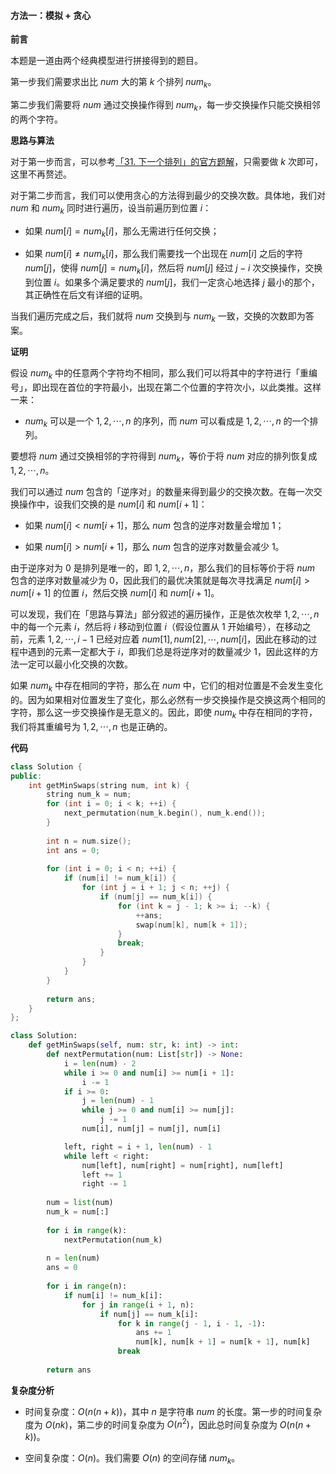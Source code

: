 #### 方法一：模拟 + 贪心

**前言**

本题是一道由两个经典模型进行拼接得到的题目。

第一步我们需要求出比 $\textit{num}$ 大的第 $k$ 个排列 $\textit{num}_k$。

第二步我们需要将 $\textit{num}$ 通过交换操作得到 $\textit{num}_k$，每一步交换操作只能交换相邻的两个字符。

**思路与算法**

对于第一步而言，可以参考[「31. 下一个排列」的官方题解](https://leetcode-cn.com/problems/next-permutation/solution/xia-yi-ge-pai-lie-by-leetcode-solution/)，只需要做 $k$ 次即可，这里不再赘述。

对于第二步而言，我们可以使用贪心的方法得到最少的交换次数。具体地，我们对 $\textit{num}$ 和 $\textit{num}_k$ 同时进行遍历，设当前遍历到位置 $i$：

- 如果 $\textit{num}[i] = \textit{num}_k[i]$，那么无需进行任何交换；

- 如果 $\textit{num}[i] \neq \textit{num}_k[i]$，那么我们需要找一个出现在 $\textit{num}[i]$ 之后的字符 $\textit{num}[j]$，使得 $\textit{num}[j] = \textit{num}_k[i]$，然后将 $\textit{num}[j]$ 经过 $j-i$ 次交换操作，交换到位置 $i$。如果多个满足要求的 $\textit{num}[j]$，我们一定贪心地选择 $j$ 最小的那个，其正确性在后文有详细的证明。

当我们遍历完成之后，我们就将 $\textit{num}$ 交换到与 $\textit{num}_k$ 一致，交换的次数即为答案。

**证明**

假设 $\textit{num}_k$ 中的任意两个字符均不相同，那么我们可以将其中的字符进行「重编号」，即出现在首位的字符最小，出现在第二个位置的字符次小，以此类推。这样一来：

- $\textit{num}_k$ 可以是一个 $1, 2, \cdots, n$ 的序列，而 $\textit{num}$ 可以看成是 $1, 2, \cdots, n$ 的一个排列。

要想将 $\textit{num}$ 通过交换相邻的字符得到 $\textit{num}_k$，等价于将 $\textit{num}$ 对应的排列恢复成 $1, 2, \cdots, n$。

我们可以通过 $\textit{num}$ 包含的「逆序对」的数量来得到最少的交换次数。在每一次交换操作中，设我们交换的是 $\textit{num}[i]$ 和 $\textit{num}[i+1]$：

- 如果 $\textit{num}[i] < \textit{num}[i+1]$，那么 $\textit{num}$ 包含的逆序对数量会增加 $1$；

- 如果 $\textit{num}[i] > \textit{num}[i+1]$，那么 $\textit{num}$ 包含的逆序对数量会减少 $1$。

由于逆序对为 $0$ 是排列是唯一的，即 $1, 2, \cdots, n$，那么我们的目标等价于将 $\textit{num}$ 包含的逆序对数量减少为 $0$，因此我们的最优决策就是每次寻找满足 $\textit{num}[i] > \textit{num}[i+1]$ 的位置 $i$，然后交换 $\textit{num}[i]$ 和 $\textit{num}[i+1]$。

可以发现，我们在「思路与算法」部分叙述的遍历操作，正是依次枚举 $1, 2, \cdots, n$ 中的每一个元素 $i$，然后将 $i$ 移动到位置 $i$（假设位置从 $1$ 开始编号），在移动之前，元素 $1, 2, \cdots, i-1$ 已经对应着 $\textit{num}[1], \textit{num}[2], \cdots, \textit{num}[i]$，因此在移动的过程中遇到的元素一定都大于 $i$，即我们总是将逆序对的数量减少 $1$，因此这样的方法一定可以最小化交换的次数。

如果 $\textit{num}_k$ 中存在相同的字符，那么在 $\textit{num}$ 中，它们的相对位置是不会发生变化的。因为如果相对位置发生了变化，那么必然有一步交换操作是交换这两个相同的字符，那么这一步交换操作是无意义的。因此，即使 $\textit{num}_k$ 中存在相同的字符，我们将其重编号为 $1, 2, \cdots, n$ 也是正确的。

**代码**

```C++ [sol1-C++]
class Solution {
public:
    int getMinSwaps(string num, int k) {
        string num_k = num;
        for (int i = 0; i < k; ++i) {
            next_permutation(num_k.begin(), num_k.end());
        }
        
        int n = num.size();
        int ans = 0;
        
        for (int i = 0; i < n; ++i) {
            if (num[i] != num_k[i]) {
                for (int j = i + 1; j < n; ++j) {
                    if (num[j] == num_k[i]) {
                        for (int k = j - 1; k >= i; --k) {
                            ++ans;
                            swap(num[k], num[k + 1]);
                        }
                        break;
                    }
                }
            }
        }
        
        return ans;
    }
};
```

```Python [sol1-Python3]
class Solution:
    def getMinSwaps(self, num: str, k: int) -> int:
        def nextPermutation(num: List[str]) -> None:
            i = len(num) - 2
            while i >= 0 and num[i] >= num[i + 1]:
                i -= 1
            if i >= 0:
                j = len(num) - 1
                while j >= 0 and num[i] >= num[j]:
                    j -= 1
                num[i], num[j] = num[j], num[i]

            left, right = i + 1, len(num) - 1
            while left < right:
                num[left], num[right] = num[right], num[left]
                left += 1
                right -= 1
        
        num = list(num)
        num_k = num[:]
        
        for i in range(k):
            nextPermutation(num_k)
        
        n = len(num)
        ans = 0
        
        for i in range(n):
            if num[i] != num_k[i]:
                for j in range(i + 1, n):
                    if num[j] == num_k[i]:
                        for k in range(j - 1, i - 1, -1):
                            ans += 1
                            num[k], num[k + 1] = num[k + 1], num[k]
                        break
        
        return ans
```

**复杂度分析**

- 时间复杂度：$O(n(n+k))$，其中 $n$ 是字符串 $\textit{num}$ 的长度。第一步的时间复杂度为 $O(nk)$，第二步的时间复杂度为 $O(n^2)$，因此总时间复杂度为 $O(n(n+k))$。

- 空间复杂度：$O(n)$。我们需要 $O(n)$ 的空间存储 $\textit{num}_k$。